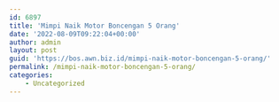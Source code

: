 ```yaml
---
id: 6897
title: 'Mimpi Naik Motor Boncengan 5 Orang'
date: '2022-08-09T09:22:04+00:00'
author: admin
layout: post
guid: 'https://bos.awn.biz.id/mimpi-naik-motor-boncengan-5-orang/'
permalink: /mimpi-naik-motor-boncengan-5-orang/
categories:
    - Uncategorized
---
```


